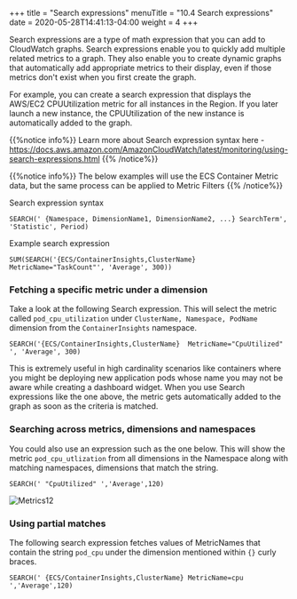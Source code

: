 +++
title = "Search expressions"
menuTitle = "10.4 Search expressions"
date = 2020-05-28T14:41:13-04:00
weight = 4
+++

Search expressions are a type of math expression that you can add to CloudWatch graphs. Search expressions enable you to quickly add multiple related metrics to a graph. They also enable you to create dynamic graphs that automatically add appropriate metrics to their display, even if those metrics don't exist when you first create the graph.

For example, you can create a search expression that displays the AWS/EC2 CPUUtilization metric for all instances in the Region. If you later launch a new instance, the CPUUtilization of the new instance is automatically added to the graph.

{{%notice info%}}
Learn more about Search expression syntax here - https://docs.aws.amazon.com/AmazonCloudWatch/latest/monitoring/using-search-expressions.html
{{% /notice%}}

{{%notice info%}}
The below examples will use the ECS Container Metric data, but the same process can be applied to Metric Filters
{{% /notice%}}

Search expression syntax

```
SEARCH(' {Namespace, DimensionName1, DimensionName2, ...} SearchTerm', 'Statistic', Period)
```

Example search expression

```
SUM(SEARCH('{ECS/ContainerInsights,ClusterName} MetricName="TaskCount"', 'Average', 300))
```
### Fetching a specific metric under a dimension

Take a look at the following Search expression. This will select the metric called `pod_cpu_utilization` under `ClusterName, Namespace, PodName` dimension from the `ContainerInsights` namespace.

```
SEARCH('{ECS/ContainerInsights,ClusterName}  MetricName="CpuUtilized" ', 'Average', 300)
```

This is extremely useful in high cardinality scenarios like containers where you might be deploying new application pods whose name you may not be aware while creating a dashboard widget. When you use Search expressions like the one above, the metric gets automatically added to the graph as soon as the criteria is matched.

### Searching across metrics, dimensions and namespaces

You could also use an expression such as the one below. This will show the metric `pod_cpu_utlization` from all dimensions in the Namespace along with matching namespaces, dimensions that match the string.

```
SEARCH(' "CpuUtilized" ','Average',120)
```

![Metrics12](/images/metrics/Search-Expressions-1.PNG?classes=shadow)


### Using partial matches

The following search expression fetches values of MetricNames that contain the string `pod_cpu` under the dimension mentioned within `{}` curly braces.

```
SEARCH(' {ECS/ContainerInsights,ClusterName} MetricName=cpu ','Average',120)
```